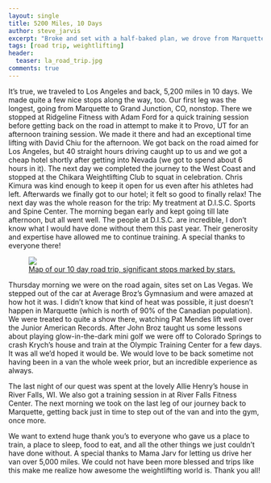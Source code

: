 ```yaml
---
layout: single
title: 5200 Miles, 10 Days
author: steve_jarvis
excerpt: "Broke and set with a half-baked plan, we drove from Marquette to L.A."
tags: [road trip, weightlifting]
header:
  teaser: la_road_trip.jpg
comments: true
---
```


It’s true, we traveled to Los Angeles and back, 5,200 miles in 10 days. We made quite a few nice stops along the way, too. Our first leg was the longest, going from Marquette to Grand Junction, CO, nonstop. There we stopped at Ridgeline Fitness with Adam Ford for a quick training session before getting back on the road in attempt to make it to Provo, UT for an afternoon training session. We made it there and had an exceptional time lifting with David Chiu for the afternoon. We got back on the road aimed for Los Angeles, but 40 straight hours driving caught up to us and we got a cheap hotel shortly after getting into Nevada (we got to spend about 6 hours in it). The next day we completed the journey to the West Coast and stopped at the Chikara Weightlifting Club to squat in celebration. Chris Kimura was kind enough to keep it open for us even after his athletes had left. Afterwards we finally got to our hotel; it felt so good to finally relax! The next day was the whole reason for the trip: My treatment at D.I.S.C. Sports and Spine Center. The morning began early and kept going till late afternoon, but all went well. The people at D.I.S.C. are incredible, I don’t know what I would have done without them this past year. Their generosity and expertise have allowed me to continue training. A special thanks to everyone there!

<figure>
    <a href="../images/la_road_trip.jpg"><img src="../images/la_road_trip.jpg"></a>
    <figcaption><a href="../images/la_road_trip.jpg" title="map of our trip">
    Map of our 10 day road trip, significant stops marked by stars.</a></figcaption>
</figure>

Thursday morning we were on the road again, sites set on Las Vegas. We stepped out of the car at Average Broz’s Gymnasium and were amazed at how hot it was. I didn’t know that kind of heat was possible, it just doesn’t happen in Marquette (which is north of 90% of the Canadian population). We were treated to quite a show there, watching Pat Mendes lift well over the Junior American Records. After John Broz taught us some lessons about playing glow-in-the-dark mini golf we were off to Colorado Springs to crash Krych’s house and train at the Olympic Training Center for a few days. It was all we’d hoped it would be. We would love to be back sometime not having been in a van the whole week prior, but an incredible experience as always.

The last night of our quest was spent at the lovely Allie Henry’s house in River Falls, WI. We also got a training session in at River Falls Fitness Center. The next morning we took on the last leg of our journey back to Marquette, getting back just in time to step out of the van and into the gym, once more.

We want to extend huge thank you’s to everyone who gave us a place to train, a place to sleep, food to eat, and all the other things we just couldn’t have done without. A special thanks to Mama Jarv for letting us drive her van over 5,000 miles. We could not have been more blessed and trips like this make me realize how awesome the weightlifting world is. Thank you all!
